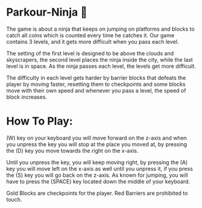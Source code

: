 # Parkour-Ninja 🥷
The game is about a ninja that keeps on jumping on platforms and blocks to catch all coins which is counted every time he catches it. Our game contains 3 levels, and it gets more difficult when you pass each level.

The setting of the first level is designed to be above the clouds and skyscrapers, the second level places the ninja inside the city, while the last level is in space. As the ninja passes each level, the levels get more difficult.

The difficulty in each level gets harder by barrier blocks that defeats the player by moving faster, resetting them to checkpoints and some blocks move with their own speed and whenever you pass a level, the speed of block increases.

# How To Play:

(W) key on your keyboard you will move forward on the z-axis and when you unpress the key you will stop at the place you moved at, by pressing the (D) key you move towards the right on the x-axis. 

Until you unpress the key, you will keep moving right, by pressing the (A) key you will move left on the x-axis as well until you unpress it, if you press the (S) key you will go back on the z-axis. As known for jumping, you will have to press the (SPACE) key located down the middle of your keyboard.

Gold Blocks are checkpoints for the player. Red Barriers are prohibited to touch.
